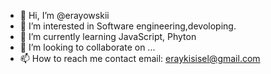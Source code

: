 - 👋 Hi, I’m @erayowskii 
- 👀 I’m interested in Software engineering,devoloping.
- 🌱 I’m currently learning JavaScript, Phyton
- 💞️ I’m looking to collaborate on ...
- 📫 How to reach me contact email: eraykisisel@gmail.com


<!---
erayowskii/erayowskii is a ✨ special ✨ repository because its `README.md` (this file) appears on your GitHub profile.
You can click the Preview link to take a look at your changes.
--->

